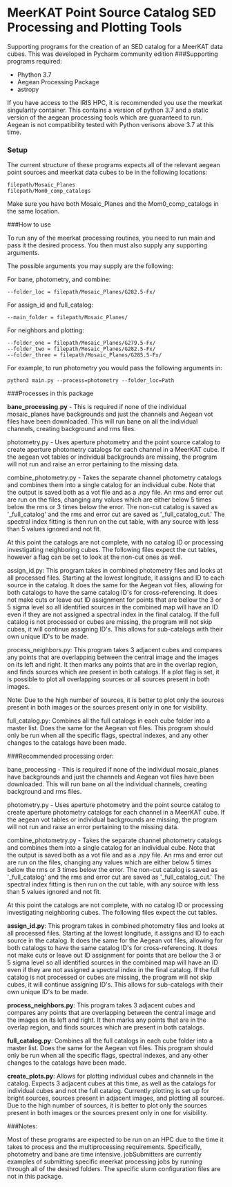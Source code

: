 # MeerKAT Point Source Catalog SED Processing and Plotting Tools

Supporting programs for the creation of an SED catalog for a MeerKAT data cubes.
This was developed in Pycharm community edition
###Supporting programs required:
- Phython 3.7
- Aegean Processing Package
- astropy

If you have access to the IRIS HPC, it is recommended you use the meerkat singularity container. This contains a
version of python 3.7 and a static version of the aegean processing tools which
are guaranteed to run. Aegean is not compatibility tested with Python verisons above
3.7 at this time.

### Setup

The current structure of these programs expects all of the relevant aegean point sources
and meerkat data cubes to be in the following locations:

    filepath/Mosaic_Planes
    filepath/Mom0_comp_catalogs

Make sure you have both Mosaic_Planes and the Mom0_comp_catalogs in the same location.

###How to use

To run any of the meerkat processing routines, you need to run main and pass it the desired process.
You then must also supply any supporting arguments. 

The possible arguments you may supply are the following:

For bane, photometry, and combine:

    --folder_loc = filepath/Mosaic_Planes/G282.5-Fx/

For assign_id and full_catalog:

    --main_folder = filepath/Mosaic_Planes/

For neighbors and plotting:

    --folder_one = filepath/Mosaic_Planes/G279.5-Fx/
    --folder_two = filepath/Mosaic_Planes/G282.5-Fx/
    --folder_three = filepath/Mosaic_Planes/G285.5-Fx/

For example, to run photometry you would pass the following arguments in:

    python3 main.py --process=photometry --folder_loc=Path

###Processes in this package

__bane_processing.py__ - This is required if none of the individual mosaic_planes have backgrounds and just the channels and 
Aegean vot files have been downloaded. This will run bane on all the individual channels, creating background and rms files.

photometry.py - Uses aperture photometry and the point source catalog to create aperture photometry catalogs for each 
channel in a MeerKAT cube. If the aegean vot tables or individual backgrounds are missing, the program
will not run and raise an error pertaining to the missing data.

combine_photometry.py - Takes the separate channel photometry catalogs and combines them into a single catalog for an 
individual cube. Note that the output is saved both as a vot file and as a .npy file. 
An rms and error cut are run on the files, changing any values which are either below 5 times
below the rms or 3 times below the error. The non-cut catalog is saved as '_full_catalog' and the
rms and error cut are saved as '_full_catalog_cut.' The spectral index fitting is then run
on the cut table, with any source with less than 5 values ignored and not fit.

At this point the catalogs are not
complete, with no catalog ID or processing investigating neighboring cubes. The following files
expect the cut tables, however a flag can be set to look at the non-cut ones as well.

assign_id.py: This program takes in combined photometry files and looks at all processed files. Starting
at the lowest longitude, it assigns and ID to each source in the catalog. It does the same for the Aegean vot
files, allowing for both catalogs to have the same catalog ID's for cross-referencing.
It does not make cuts or leave
out ID assignment for points that are bellow the 3 or 5 sigma level so all identified sources in the combined
map will have an ID even if they are not assigned a spectral index in the final catalog. If the full
catalog is not processed or cubes are missing, the program will not skip cubes, it will continue assigning
ID's. This allows for sub-catalogs with their own unique ID's to be made.

process_neighbors.py: This program takes 3 adjacent cubes and compares any points that are overlapping between
the central image and the images on its left and right. It then marks any points that are in the overlap region,
and finds sources which are present in both catalogs. If a plot flag is set, it is possible
to plot all overlapping sources or all sources present in both images. 

Note: Due to the high number of sources, it is better to plot only the sources present in both images or the sources
present only in one for visibility.

full_catalog.py: Combines all the full catalogs in each cube folder into a master list. Does the same
for the Aegean vot files.
This program should only be run when all the specific flags, spectral indexes, and any other
changes to the catalogs have been made.


###Recommended processing order:

bane_processing - This is required if none of the individual mosaic_planes have backgrounds and just the channels and 
Aegean vot files have been downloaded. This will run bane on all the individual channels, creating background and rms files.

photometry.py - Uses aperture photometry and the point source catalog to create aperture photometry catalogs for each 
channel in a MeerKAT cube. If the aegean vot tables or individual backgrounds are missing, the program
will not run and raise an error pertaining to the missing data.

combine_photometry.py - Takes the separate channel photometry catalogs and combines them into a single catalog for an 
individual cube. Note that the output is saved both as a vot file and as a .npy file. 
An rms and error cut are run on the files, changing any values which are either below 5 times
below the rms or 3 times below the error. The non-cut catalog is saved as '_full_catalog' and the
rms and error cut are saved as '_full_catalog_cut.' The spectral index fitting is then run
on the cut table, with any source with less than 5 values ignored and not fit.

At this point the catalogs are not
complete, with no catalog ID or processing investigating neighboring cubes. The following files
expect the cut tables.

__assign_id.py__: This program takes in combined photometry files and looks at all processed files. Starting
at the lowest longitude, it assigns and ID to each source in the catalog. It does the same for the Aegean vot
files, allowing for both catalogs to have the same catalog ID's for cross-referencing.
It does not make cuts or leave
out ID assignment for points that are bellow the 3 or 5 sigma level so all identified sources in the combined
map will have an ID even if they are not assigned a spectral index in the final catalog. If the full
catalog is not processed or cubes are missing, the program will not skip cubes, it will continue assigning
ID's. This allows for sub-catalogs with their own unique ID's to be made.

__process_neighbors.py__: This program takes 3 adjacent cubes and compares any points that are overlapping between
the central image and the images on its left and right. It then marks any points that are in the overlap region,
and finds sources which are present in both catalogs. 

__full_catalog.py__: Combines all the full catalogs in each cube folder into a master list. Does the same
for the Aegean vot files.
This program should only be run when all the specific flags, spectral indexes, and any other
changes to the catalogs have been made.

__create_plots.py__: Allows for plotting individual cubes and channels in the catalog. 
Expects 3 adjacent cubes at this time, as well as the catalogs for individual cubes and not the full catalog.
Currently plotting is set up for bright sources, sources present in adjacent images, and plotting all sources.
Due to the high number of sources, it is better to plot only the sources present in both images or the sources
present only in one for visibility.

###Notes:

Most of these programs are expected to be run on an HPC due to the time it takes to process 
and the multiprocessing requirements. Specifically, photometry and bane are time intensive.
jobSubmitters are currently examples of submitting specific meerkat processing 
jobs by running through all of the desired folders. The specific slurm configuration files are not
in this package.
